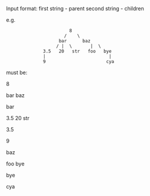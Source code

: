 Input format:
first string - parent
second string - children

e.g.

                            8
                          /    \
                        bar      baz
                       / |  \       |  \
                  3.5   20   str   foo   bye
                  |                        |
                  9                       cya

must be:

8

bar baz

bar

3.5 20 str

3.5

9

baz

foo bye

bye

cya
